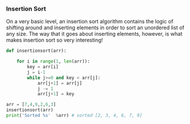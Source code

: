 ### Insertion Sort

On a very basic level, an insertion sort algorithm contains the logic of shifting around and inserting elements in order to sort an unordered list of any size. The way that it goes about inserting elements, however, is what makes insertion sort so very interesting!

```python
def insertionsort(arr):

    for i in range(1, len(arr)):
        key = arr[i]
        j = i-1
        while j>=0 and key < arr[j]:
            arr[j+1] = arr[j]
            j -= 1
            arr[j+1] = key
```

```python
arr = [7,4,9,2,6,3]
insertionsort(arr)
print('Sorted %s'  %arr) # sorted [2, 3, 4, 6, 7, 9]
```
